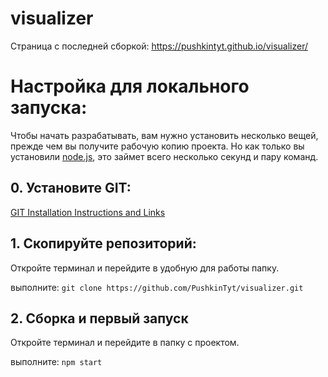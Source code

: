# visualizer

Страница с последней сборкой: https://pushkintyt.github.io/visualizer/

# Настройка для локального запуска:
Чтобы начать разрабатывать, вам нужно установить несколько вещей, прежде чем вы получите рабочую копию проекта. Но как только вы установили [node.js][node-js], это займет всего несколько секунд и пару команд.
## 0. Установите GIT:

[GIT Installation Instructions and Links][git-scm]

## 1. Скопируйте репозиторий:

Откройте терминал и перейдите в удобную для работы папку.

выполните:
```git clone https://github.com/PushkinTyt/visualizer.git```

## 2. Сборка и первый запуск
Откройте терминал и перейдите в папку с проектом.

выполните:
```npm start```

[git-scm]: https://git-scm.com/book/en/v2/Getting-Started-Installing-Gi
[node-js]: https://nodejs.org